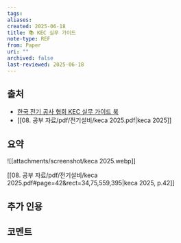```yaml
---
tags:
aliases: 
created: 2025-06-18
title: 📚 KEC 실무 가이드
note-type: REF
from: Paper
uri: ""
archived: false
last-reviewed: 2025-06-18
---
```


## 출처
- [한국 전기 공사 협회 KEC 실무 가이드 북](https://www.keca.or.kr/ebook/keca_brochure/KEC_guide_20241231/index.html)
- [[08. 공부 자료/pdf/전기설비/keca 2025.pdf|keca 2025]]

## 요약
![[attachments/screenshot/keca 2025.webp]]

[[08. 공부 자료/pdf/전기설비/keca 2025.pdf#page=42&rect=34,75,559,395|keca 2025, p.42]]

## 추가 인용



## 코멘트